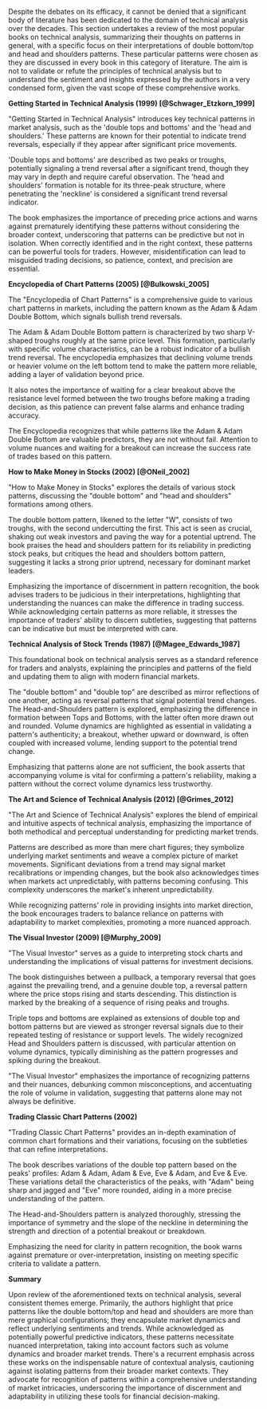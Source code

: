 Despite the debates on its efficacy, it cannot be denied that a significant body of literature has been dedicated to the domain of technical analysis over the decades. This section undertakes a review of the most popular books on technical analysis, summarizing their thoughts on patterns in general, with a specific focus on their interpretations of double bottom/top and head and shoulders patterns. These particular patterns were chosen as they are discussed in every book in this category of literature. The aim is not to validate or refute the principles of technical analysis but to understand the sentiment and insights expressed by the authors in a very condensed form, given the vast scope of these comprehensive works.

**Getting Started in Technical Analysis (1999) [@Schwager_Etzkorn_1999]**

"Getting Started in Technical Analysis" introduces key technical patterns in market analysis, such as the 'double tops and bottoms' and the 'head and shoulders.' These patterns are known for their potential to indicate trend reversals, especially if they appear after significant price movements.

'Double tops and bottoms' are described as two peaks or troughs, potentially signaling a trend reversal after a significant trend, though they may vary in depth and require careful observation. The 'head and shoulders' formation is notable for its three-peak structure, where penetrating the 'neckline' is considered a significant trend reversal indicator.

The book emphasizes the importance of preceding price actions and warns against prematurely identifying these patterns without considering the broader context, underscoring that patterns can be predictive but not in isolation. When correctly identified and in the right context, these patterns can be powerful tools for traders. However, misidentification can lead to misguided trading decisions, so patience, context, and precision are essential.

**Encyclopedia of Chart Patterns (2005) [@Bulkowski_2005]**

The "Encyclopedia of Chart Patterns" is a comprehensive guide to various chart patterns in markets, including the pattern known as the Adam & Adam Double Bottom, which signals bullish trend reversals.

The Adam & Adam Double Bottom pattern is characterized by two sharp V-shaped troughs roughly at the same price level. This formation, particularly with specific volume characteristics, can be a robust indicator of a bullish trend reversal. The encyclopedia emphasizes that declining volume trends or heavier volume on the left bottom tend to make the pattern more reliable, adding a layer of validation beyond price.

It also notes the importance of waiting for a clear breakout above the resistance level formed between the two troughs before making a trading decision, as this patience can prevent false alarms and enhance trading accuracy.

The Encyclopedia recognizes that while patterns like the Adam & Adam Double Bottom are valuable predictors, they are not without fail. Attention to volume nuances and waiting for a breakout can increase the success rate of trades based on this pattern.

**How to Make Money in Stocks (2002) [@ONeil_2002]**

"How to Make Money in Stocks" explores the details of various stock patterns, discussing the "double bottom" and "head and shoulders" formations among others.

The double bottom pattern, likened to the letter "W", consists of two troughs, with the second undercutting the first. This act is seen as crucial, shaking out weak investors and paving the way for a potential uptrend. The book praises the head and shoulders pattern for its reliability in predicting stock peaks, but critiques the head and shoulders bottom pattern, suggesting it lacks a strong prior uptrend, necessary for dominant market leaders.

Emphasizing the importance of discernment in pattern recognition, the book advises traders to be judicious in their interpretations, highlighting that understanding the nuances can make the difference in trading success. While acknowledging certain patterns as more reliable, it stresses the importance of traders' ability to discern subtleties, suggesting that patterns can be indicative but must be interpreted with care.

**Technical Analysis of Stock Trends (1987) [@Magee_Edwards_1987]**

This foundational book on technical analysis serves as a standard reference for traders and analysts, explaining the principles and patterns of the field and updating them to align with modern financial markets.

The "double bottom" and "double top" are described as mirror reflections of one another, acting as reversal patterns that signal potential trend changes. The Head-and-Shoulders pattern is explored, emphasizing the difference in formation between Tops and Bottoms, with the latter often more drawn out and rounded. Volume dynamics are highlighted as essential in validating a pattern's authenticity; a breakout, whether upward or downward, is often coupled with increased volume, lending support to the potential trend change.

Emphasizing that patterns alone are not sufficient, the book asserts that accompanying volume is vital for confirming a pattern's reliability, making a pattern without the correct volume dynamics less trustworthy.

**The Art and Science of Technical Analysis (2012) [@Grimes_2012]**

"The Art and Science of Technical Analysis" explores the blend of empirical and intuitive aspects of technical analysis, emphasizing the importance of both methodical and perceptual understanding for predicting market trends.

Patterns are described as more than mere chart figures; they symbolize underlying market sentiments and weave a complex picture of market movements. Significant deviations from a trend may signal market recalibrations or impending changes, but the book also acknowledges times when markets act unpredictably, with patterns becoming confusing. This complexity underscores the market's inherent unpredictability.

While recognizing patterns' role in providing insights into market direction, the book encourages traders to balance reliance on patterns with adaptability to market complexities, promoting a more nuanced approach.

**The Visual Investor (2009) [@Murphy_2009]**

"The Visual Investor" serves as a guide to interpreting stock charts and understanding the implications of visual patterns for investment decisions.

The book distinguishes between a pullback, a temporary reversal that goes against the prevailing trend, and a genuine double top, a reversal pattern where the price stops rising and starts descending. This distinction is marked by the breaking of a sequence of rising peaks and troughs.

Triple tops and bottoms are explained as extensions of double top and bottom patterns but are viewed as stronger reversal signals due to their repeated testing of resistance or support levels. The widely recognized Head and Shoulders pattern is discussed, with particular attention on volume dynamics, typically diminishing as the pattern progresses and spiking during the breakout.

"The Visual Investor" emphasizes the importance of recognizing patterns and their nuances, debunking common misconceptions, and accentuating the role of volume in validation, suggesting that patterns alone may not always be definitive.

**Trading Classic Chart Patterns (2002)**

"Trading Classic Chart Patterns" provides an in-depth examination of common chart formations and their variations, focusing on the subtleties that can refine interpretations.

The book describes variations of the double top pattern based on the peaks' profiles: Adam & Adam, Adam & Eve, Eve & Adam, and Eve & Eve. These variations detail the characteristics of the peaks, with "Adam" being sharp and jagged and "Eve" more rounded, aiding in a more precise understanding of the pattern.

The Head-and-Shoulders pattern is analyzed thoroughly, stressing the importance of symmetry and the slope of the neckline in determining the strength and direction of a potential breakout or breakdown.

Emphasizing the need for clarity in pattern recognition, the book warns against premature or over-interpretation, insisting on meeting specific criteria to validate a pattern.

**Summary**

Upon review of the aforementioned texts on technical analysis, several consistent themes emerge. Primarily, the authors highlight that price patterns like the double bottom/top and head and shoulders are more than mere graphical configurations; they encapsulate market dynamics and reflect underlying sentiments and trends. While acknowledged as potentially powerful predictive indicators, these patterns necessitate nuanced interpretation, taking into account factors such as volume dynamics and broader market trends. There's a recurrent emphasis across these works on the indispensable nature of contextual analysis, cautioning against isolating patterns from their broader market contexts. They advocate for recognition of patterns within a comprehensive understanding of market intricacies, underscoring the importance of discernment and adaptability in utilizing these tools for financial decision-making.
